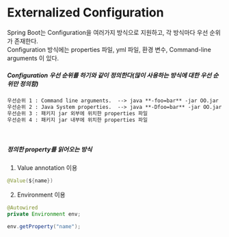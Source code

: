 # Externalized Configuration

Spring Boot는 Configuration을 여러가지 방식으로 지원하고, 각 방식마다 우선 순위가 존재한다.  
Configuration 방식에는 properties 파일, yml 파일, 환경 변수, Command-line arguments 이 있다.

##### Configuration 우선 순위를 하기와 같이 정의한다(많이 사용하는 방식에 대한 우선 순위만 정의함)  

~~~txt
우선순위 1 : Command line arguments.  --> java **-foo=bar** -jar OO.jar
우선순위 2 : Java System properties.  --> java **-Dfoo=bar** -jar OO.jar
우선순위 3 : 패키지 jar 외부에 위치한 properties 파일
우선순위 4 : 패키지 jar 내부에 위치한 properties 파일
~~~  
</br>

##### 정의한 property를 읽어오는 방식
1. Value annotation 이용
~~~java
@Value(${name})
~~~
2. Environment 이용
~~~java
@Autowired
private Environment env;

env.getProperty("name");
~~~
